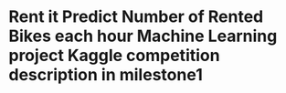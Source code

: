 # Rent it Predict Number of Rented Bikes each hour Machine Learning project Kaggle competition description in milestone1

 
